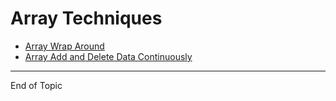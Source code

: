 # Array Techniques



* [Array Wrap Around](ArrayWarpAround)
* [Array Add and Delete Data Continuously](ArrayAddDeleteData)



---

End of Topic



